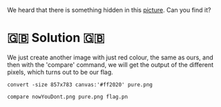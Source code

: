 We heard that there is something hidden in this [picture](https://2018shell.picoctf.com/static/a120d4af95c06068d5f5a08ec14a572d/nowYouDont.png). Can you find it?

# :uk: Solution :uk:

We just create another image with just red colour, the same as ours, and then with the 'compare' command, we will get the output of the different pixels, which turns out to be our flag.

`convert -size 857x783 canvas:'#ff2020' pure.png`

`compare nowYouDont.png pure.png flag.pn`
